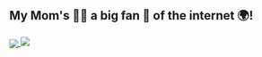 ## My Mom's 🙎‍♀️ a big fan 🥳 of the internet 🌍!
<a href="https://github.com/anuraghazra/github-readme-stats">
  <img align="center" src="https://github-readme-stats.vercel.app/api?username=teddbug-S&show_icons=true&theme=tokyonight"/>
</a>
<a href="https://github.com/anuraghazra/github-readme-stats">
  <img margin-left=30px  margin-top=16rem src="https://github-readme-stats.vercel.app/api/top-langs/?username=teddbug-S&layout=compact&theme=tokyonight" />
</a>

